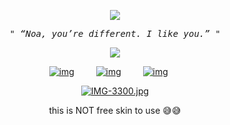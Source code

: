 <p align="center" width="100%"> <img src="https://komarev.com/ghpvc/?username=callthedoctor&label=✦&color=140f06">

<p align="center"> 
<tt><i>" “Noa, you’re different. I like you.” "</i></tt>
<p align="center"> 

<p align="center" width="100%">
    <img src="https://i.postimg.cc/J4HyQyzK/Untitled1012-20250616173825.png">
    
</p>


<div id="header" align="center">

[![img](https://files.catbox.moe/ds3h2l.png)](https://rentry.co/williamfranklingraham)⠀
⠀⠀[![img](https://files.catbox.moe/9y6cvf.png)‎](https://spacedogs.atabook.org/)⠀⠀⠀
[![img](https://files.catbox.moe/9d972k.png)](https://pronouns.cc/@hanniballecter)⠀⠀




 

[![IMG-3300.jpg](https://i.postimg.cc/k51S3BTV/IMG-3300.jpg)](https://postimg.cc/Tyb1nYMG)

this is NOT free skin to use 😅😅 
